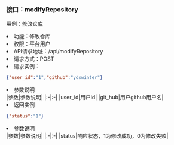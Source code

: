 ### 接口：modifyRepository
用例：<a href="用例/修改仓库.md">修改仓库</a>
<li>功能：修改仓库</li>
<li>权限：平台用户</li>
<li>API请求地址：/api/modifyRepository</li>
<li>请求方式：POST</li>
<li>请求实例：</li>

```json
{"user_id":"1","github":"ydswinter"}
```


<li>参数说明</li>
|参数|参数说明|
|:-|:-|  
|user_id|用户id|
|git_hub|用户github用户名|


<li>返回实例</li>

```json
{"status":"1"}
```

<li>参数说明</li>
|参数|参数说明|
|:-|:-|  
|status|响应状态，1为修改成功，0为修改失败|




